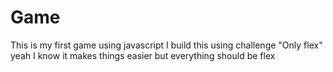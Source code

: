 # Game
This is my first game using javascript
I build this using challenge "Only flex"
yeah I know it makes things easier but everything should be flex 
